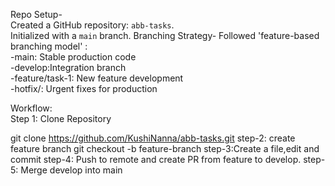 Repo Setup-  
Created a GitHub repository: `abb-tasks`.  
Initialized with a `main` branch.
Branching Strategy- 
Followed 'feature-based branching model' :  
-main: Stable production code  
-develop:Integration branch  
-feature/task-1: New feature development    
-hotfix/<hotfix-name>: Urgent fixes for production  

Workflow:  
Step 1: Clone Repository  

git clone https://github.com/KushiNanna/abb-tasks.git
 step-2: create feature branch
 git checkout -b feature-branch
step-3:Create a file,edit and commit
step-4: Push to remote and create PR from feature to develop.
step-5: Merge develop into main
